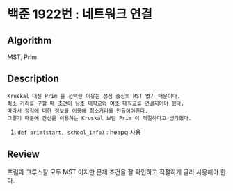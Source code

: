 # 백준 1922번 : 네트워크 연결

## Algorithm

MST, Prim

## Description
```
Kruskal 대신 Prim 을 선택한 이유는 정점 중심의 MST 였기 때문이다. 
최소 거리를 구할 때 조건이 남초 대학교와 여초 대학교를 연결지어야 했다. 
따라서 정점에 대한 정보를 이용해 최소거리를 만들어야한다. 
그렇기 때문에 간선을 이용하는 Kruskal 보단 Prim 이 적절하다고 생각했다.
```
1. `def prim(start, school_info)` : heapq 사용

    
## Review
프림과 크루스칼 모두 MST 이지만 문제 조건을 잘 확인하고 적절하게 골라 사용해야 한다.
